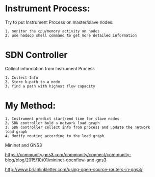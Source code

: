 # Instrument Process:
    
Try to put Instrument Process on master/slave nodes.

    1. monitor the cpu/memory activity on nodes
    2. use hadoop shell command to get more detailed information

# SDN Controller

Collect information from Instrument Process

    1. Collect Info
    2. Store k-path to a node
    3. find a path with highest flow capacity

# My Method:

    1. Instrument predict start/end time for slave nodes
    2. SDN controller hold a network load graph
    3. SDN controller collect info from process and update the network load graph
    4. Modify routing according to the load graph



Mininet and GNS3

https://community.gns3.com/community/connect/community-blog/blog/2015/10/01/mininet-openflow-and-gns3


http://www.brianlinkletter.com/using-open-source-routers-in-gns3/



